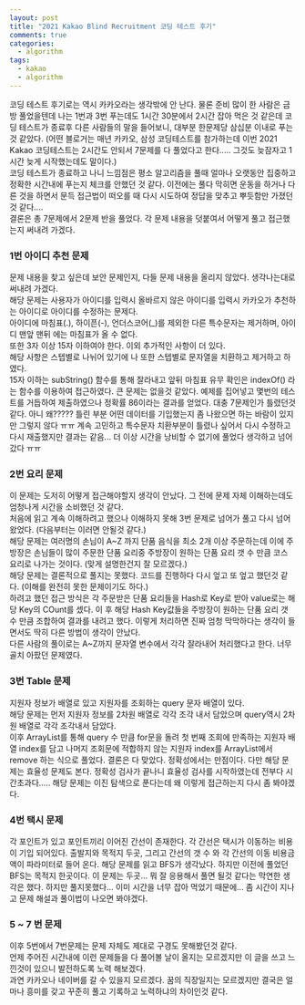 ```yaml
---
layout: post
title: "2021 Kakao Blind Recruitment 코딩 테스트 후기"
comments: true
categories: 
  - algorithm
tags: 
  - kakao
  - algorithm
---
```


코딩 테스트 후기로는 역시 카카오라는 생각밖에 안 난다. 물론 준비 많이 한 사람은 금방 풀었을텐데 나는 1번과 3번 푸는데도 1시간 30분에서 2시간 잡아 먹은 것 같은데 코딩 테스트가 종료후 다른 사람들의 말을 들어보니, 대부분 한문제당 삼십분 이내로 푸는 것 같았다. (어떤 블로거는 매년 카카오, 삼성 코딩테스트를 참가하는데 이번 2021 Kakao 코딩테스트는 2시간도 안되서 7문제를 다 풀었다고 한다..... 그것도 늦잠자고 1시간 늦게 시작했는데도 말이다.)       
코딩 테스트가 종료하고 나니 느낌점은 평소 알고리즘을 풀때 얼마나 오랫동안 집중하고 정확한 시간내에 푸는지 체크를 안했던 것 같다. 이전에는 풀다 막히면 운동을 하거나 다른 것을 하면서 문득 접근법이 떠오를 때 다시 시도하여 정답을 맞추고 뿌듯함만 가졌던것 같다....  
결론은 총 7문제에서 2문제 반을 풀었다. 각 문제 내용을 덧붙여서 어떻게 풀고 접근했는지 써내려 가겠다.   <br>
   
   

### 1번 아이디 추천 문제

문제 내용을 찾고 싶은데 보안 문제인지, 다들 문제 내용을 올리지 않았다. 생각나는대로 써내려 가겠다.   
해당 문제는 사용자가 아이디를 입력시 올바르지 않은 아이디를 입력시 카카오가 추천하는 아이디로 아이디를 수정하는 문제다.   
아이디에 마침표(.), 하이픈(-), 언더스코어(_)를 제외한 다른 특수문자는 제거하며, 아이디 맨앞 맨뒤 에는 마침표가 올 수 없다.   
또한 3자 이상 15자 이하여야 한다. 이외 추가적인 사항이 더 있다.   
해당 사항은 스텝별로 나뉘어 있기에 나 또한 스텝별로 문자열을 치환하고 제거하고 하였다.   
15자 이하는 subString() 함수를 통해 잘라내고 앞뒤 마침표 유무 확인은 indexOf() 라는 함수를 이용하여 접근하였다.
큰 문제는 없을것 같았다. 예제를 집어넣고 몇번의 테스트를 거듭하여 제출하였으나 정확률 86이라는 결과를 얻었다.
대충 7문제인가 틀렸던것 같다. 아니 왜????? 틀린 부분 어떤 데이터를 기입했는지 좀 나왔으면 하는 바람이 있지만 그렇지 않다 ㅠㅠ
계속 고민하고 특수문자 치환부분이 틀렸나 싶어서 다시 수정하고 다시 재출했지만 결과는 같음... 더 이상 시간을 낭비할 수 없기에 풀었다 생각하고
넘어갔다 ㅠㅠ


### 2번 요리 문제

이 문제는 도저히 어떻게 접근해야할지 생각이 안났다. 그 전에 문제 자체 이해하는데도 엄청나게 시간을 소비했던 것 같다.   
처음에 읽고 계속 이해하려고 했으나 이해하지 못해 3번 문제로 넘어가 풀고 다시 넘어왔었다. (다음부터는 이러면 안될것 같다.)   
해당 문제는 여러명의 손님이 A~Z 까지 단품 음식을 최소 2개 이상 주문하는데 이에 주방장은 손님들이 많이 주문한 단품 요리중 주방장이 원하는 단품 요리 갯 수 만큼 코스 요리로 나가는 것이다. (맞게 설명한건지 잘 모르겠다.)   
해당 문제는 결론적으로 풀지는 못했다. 코드를 진행하다 다시 엎고 또 엎고 했던것 같다. (이해를 완전히 못한 문제이기도 하다.)   
하려고 했던 접근 방식은 각 주문받은 단품 요리들을 Hash로 Key로 받아 value로는 해당 Key의 COunt를 셌다. 이 후 해당 Hash Key값들을 주방장이 
원하는 단품 요리 갯 수 만큼 조합하여 결과를 내려고 했다. 이렇게 처리하면 진짜 엄청 막막하다는 생각이 들면서도 딱히 다른 방법이 생각이 안났다.   
다른 사람의 풀이로는 A~Z까지 문자열 변수에서 각각 잘라내어 처리했다고 한다. 너무 골치 아팠던 문제였다.


### 3번 Table 문제

지원자 정보가 배열로 있고 지원자를 조회하는 query 문자 배열이 있다.   
해당 문제는 먼저 지원자 정보를 2차원 배열로 각각 조각 내서 담았으며 query역시 2차원 배열로 각각 조각내서 담았다.   
이후 ArrayList를 통해 query 수 만큼 for문을 돌려 첫 번째 조회에 만족하는 지원자 배열 index를 담고 나머지 조회문에 적합하지 않는 지원자 index를 ArrayList에서 remove 하는 식으로 풀었다. 결론은 다 맞았다. 정확성에서는 만점이다. 다만 해당 문제는 효율성 문제도 본다. 정확성 검사가 끝나니 효율성 검사를 시작하였는데 전부다 시간초과다..... 해당 문제는 이진 탐색으로 푼다는데 왜 이렇게 접근하는지 다시 좀 봐야겠다.   


### 4번 택시 문제

각 포인트가 있고 포인트끼리 이어진 간선이 존재한다. 각 간선은 택시가 이동하는 비용이 기입 되어있다. 출발지와 목적지 두곳, 그리고 간선의 갯 수 와
각 간선의 이동 비용금액이 파라미터로 들어 온다. 해당 문제를 읽고 BFS가 생각났다. 하지만 이전에 풀었던 BFS는 목적지 한곳이다. 이 문제는 두곳...
뭐 잘 응용해서 풀면 될것 같다는 막연한 생각은 했다. 하지만 풀지못했다... 이미 시간을 너무 잡아 먹었기 때문에...
좀 시간이 지나고 문제 해설과 풀이법이 나오면 봐야겠다.   <br>


### 5 ~ 7 번 문제 
이후 5번에서 7번문제는 문제 자체도 제대로 구경도 못해봤던것 같다.   
언제 주어진 시간내에 이런 문제들을 다 풀어볼 날이 올지는 모르겠지만 이 글을 쓰고 느낀것이 있으니 발전하도록 노력 해보겠다.   
과연 카카오나 네이버를 갈 수 있을지 모르겠다. 꿈의 직장일지는 모르겠지만 결국은 얼마나 흥미를 갖고 꾸준히 풀고 기록하고 노력하냐의 차이인것 같다.   